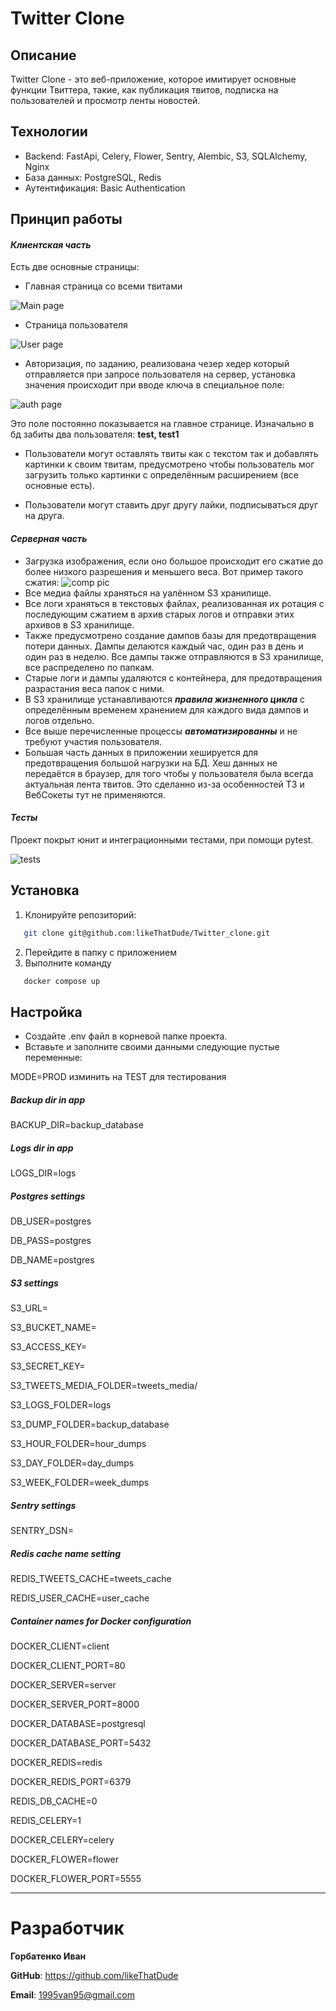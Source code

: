 
# **Twitter Clone**

## Описание
Twitter Clone - это веб-приложение, которое имитирует основные функции Твиттера, 
такие, как публикация твитов, подписка на пользователей и просмотр ленты новостей.

## Технологии
- Backend: FastApi, Celery, Flower, Sentry, Alembic, S3, SQLAlchemy, Nginx
- База данных: PostgreSQL, Redis
- Аутентификация: Basic Authentication


## Принцип работы
#### ***Клиентская часть***
Есть две основные страницы:
- Главная страница со всеми твитами
  
![Main page](https://s3.timeweb.cloud/ff09e896-6380cf4a-95c7-4b26-ad18-d0aef6f07a91/readme_files/mian_page.png)
- Страница пользователя
  
![User page](https://s3.timeweb.cloud/ff09e896-6380cf4a-95c7-4b26-ad18-d0aef6f07a91/readme_files/user_page.png)

- Авторизация, по заданию, реализована чезер хедер который отправляется при запросе пользователя на сервер, установка значения
происходит при вводе ключа в специальное поле:

![auth page](https://s3.timeweb.cloud/ff09e896-6380cf4a-95c7-4b26-ad18-d0aef6f07a91/readme_files/auth.png)

Это поле постоянно показывается на главное странице.
Изначально в бд забиты два пользователя: **test, test1**

- Пользователи могут оставлять твиты как с текстом так и добавлять картинки к своим твитам,
предусмотрено чтобы пользователь мог загрузить только картинки с определённым расширением (все основные есть).

- Пользователи могут ставить друг другу лайки, подписываться друг на друга.

#### ***Серверная часть***
- Загрузка изображения, если оно большое происходит его сжатие до более низкого разрешения и меньшего веса.
Вот пример такого сжатия:
![comp pic](https://s3.timeweb.cloud/ff09e896-6380cf4a-95c7-4b26-ad18-d0aef6f07a91/readme_files/compress.jpeg)
- Все медиа файлы храняться на уалённом S3 хранилище.
- Все логи храняться в текстовых файлах, реализованная их ротация с последующим сжатием в архив 
старых логов и отправки этих архивов в S3 хранилище.
- Также предусмотрено создание дампов базы для предотвращения потери данных.
Дампы делаются каждый час, один раз в день и один раз в неделю.
Все дампы также отправляются в S3 хранилище, все распределено по папкам.
- Старые логи и дампы удаляются с контейнера, для предотвращения разрастания веса папок с ними.
- В S3 хранилище устанавливаются ***правила жизненного цикла*** с определённым временем хранением для каждого 
вида дампов и логов отдельно.
- Все выше перечисленные процессы ***автоматизированны*** и не требуют участия пользователя.
- Большая часть данных в приложении хешируется для предотвращения большой нагрузки на БД.
Хеш данных не передаётся в браузер, для того чтобы у пользователя была всегда актуальная лента твитов.
Это сделанно из-за особенностей ТЗ и ВебСокеты тут не применяются.

#### ***Тесты***
Проект покрыт юнит и интеграционными тестами, при помощи pytest.

![tests](https://s3.timeweb.cloud/ff09e896-6380cf4a-95c7-4b26-ad18-d0aef6f07a91/readme_files/test.png)

## Установка

1. Клонируйте репозиторий:
```bash
   git clone git@github.com:likeThatDude/Twitter_clone.git
```
2. Перейдите в папку с приложением
3. Выполните команду
```bash
   docker compose up
```

## Настройка
- Создайте .env файл в корневой папке проекта.
- Вставьте и заполните своими данными следующие пустые переменные:

MODE=PROD изминить на TEST для тестирования

##### Backup dir in app
BACKUP_DIR=backup_database

##### Logs dir in app
LOGS_DIR=logs

##### Postgres settings
DB_USER=postgres

DB_PASS=postgres

DB_NAME=postgres

##### S3 settings
S3_URL=

S3_BUCKET_NAME=

S3_ACCESS_KEY=

S3_SECRET_KEY=

S3_TWEETS_MEDIA_FOLDER=tweets_media/

S3_LOGS_FOLDER=logs

S3_DUMP_FOLDER=backup_database

S3_HOUR_FOLDER=hour_dumps

S3_DAY_FOLDER=day_dumps

S3_WEEK_FOLDER=week_dumps


##### Sentry settings
SENTRY_DSN=


##### Redis cache name setting
REDIS_TWEETS_CACHE=tweets_cache

REDIS_USER_CACHE=user_cache

##### Container names for Docker configuration
DOCKER_CLIENT=client

DOCKER_CLIENT_PORT=80

DOCKER_SERVER=server

DOCKER_SERVER_PORT=8000

DOCKER_DATABASE=postgresql

DOCKER_DATABASE_PORT=5432

DOCKER_REDIS=redis

DOCKER_REDIS_PORT=6379

REDIS_DB_CACHE=0

REDIS_CELERY=1

DOCKER_CELERY=celery

DOCKER_FLOWER=flower

DOCKER_FLOWER_PORT=5555

---

# Разработчик
**Горбатенко Иван**

**GitHub**: https://github.com/likeThatDude  

**Email**: 1995van95@gmail.com

